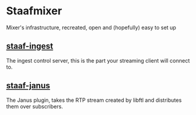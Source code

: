 # Staafmixer

Mixer's infrastructure, recreated, open and (hopefully) easy to set up


## [staaf-ingest](staaf-ingest)

The ingest control server, this is the part your streaming client will connect to.

## [staaf-janus](staaf-janus)

The Janus plugin, takes the RTP stream created by libftl and distributes them over subscribers.
